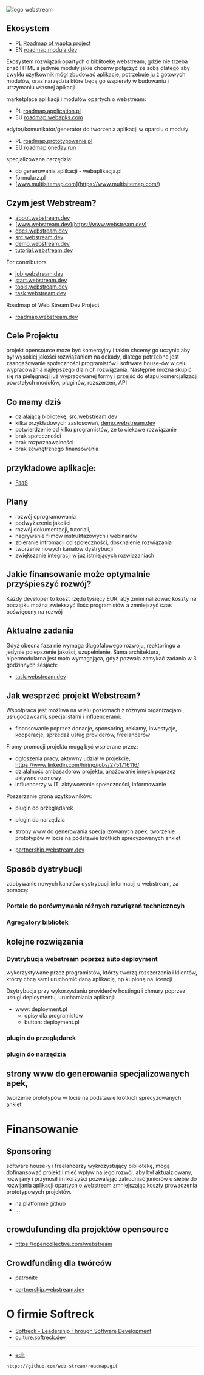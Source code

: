 ![logo webstream](https://logo.webstream.dev/3/cover.png)

## Ekosystem 
+ PL [Roadmap of wapka project](https://roadmap.wapka.pl/)
+ EN [roadmap.modula.dev](https://roadmap.modula.dev/#/)
 
Ekosystem rozwiązań opartych o biblitoekę webstream, gdzie nie trzeba znać HTML a jedynie moduły jakie chcemy połączyć ze sobą
dlatego aby zwykłu uzytkownik mógł zbudować aplikacje, potrzebuje ju ż gotowych modułów, oraz narzędzia które będą go wspierały w budowaniu i utrzymaniu własnej apikacji:

marketplace aplikacji i modułów opartych o webstream:
 + PL [roadmap.application.pl](https://roadmap.application.pl/#/) 
 + EU [roadmap.webapks.com](https://roadmap.webapks.com/)
 

edytor/komunikator/generator do tworzenia aplikacji w oparciu o moduły
 + PL [roadmap.prototypowanie.pl](https://roadmap.prototypowanie.pl/#/) 
 + EU [roadmap.oneday.run](https://roadmap.oneday.run/#/)

specjalizowane narzędzia:
 + do generowania aplikacji - webaplikacja.pl
 + formularz.pl
 + [www.multisitemap.com](https://www.multisitemap.com/) 


## Czym jest Webstream?

+ [about.webstream.dev](https://about.webstream.dev/#/)
+ [www.webstream.dev](https://www.webstream.dev)
+ [docs.webstream.dev](https://docs.webstream.dev)
+ [src.webstream.dev](https://src.webstream.dev/#/)
+ [demo.webstream.dev](https://demo.webstream.dev)
+ [tutorial.webstream.dev](https://tutorial.webstream.dev)

For contributors

+ [job.webstream.dev](https://job.webstream.dev/#/)
+ [start.webstream.dev](https://start.webstream.dev/#/)
+ [tools.webstream.dev](https://tools.webstream.dev/#/)
+ [task.webstream.dev](https://task.webstream.dev)

Roadmap of Web Stream Dev Project
+ [roadmap.webstream.dev](https://roadmap.webstream.dev/#/)



## Cele Projektu

projekt opensource może być komercyjny i takim chcemy go uczynić aby był
wysokiej jakości rozwiązaniem na dekady, dlatego potrzebne jest zaangażowanie społeczności programistów i software house-ów
w celu wypracowania najlepszego dla nich rozwiązania,
Następnie można skupić się na pielęgnacji już wypracowanej formy i przejść do etapu komercjalizacji powstałych modułów, pluginów, rozszerzeń, API


## Co mamy dziś

+ działającą bibliotekę, [src.webstream.dev](https://src.webstream.dev) 
+ kilka przykładowych zastosowań, [demo.webstream.dev](https://demo.webstream.dev)
+ potwierdzenie od kilku programistów, że to ciekawe rozwiązanie
+ brak społeczności
+ brak rozpoznawalności
+ brak zewnętrznego finansowania

## przykładowe aplikacje:
+ [FaaS](https://www.faas.ovh/#app-list)


## Plany


+ rozwój oprogramowania
+ podwyższenie jakości
+ rozwój dokumentacji, tutoriali, 
+ nagrywanie filmów instruktazowych i webinarów
+ zbieranie infromacji od społeczności, dosknalenie rozwiązania
+ tworzenie nowych kanałów dystrybucji
+ zwiększanie integracji w już istniejących rozwiazaniach


## Jakie finansowanie może optymalnie przyśpieszyć rozwój?

Każdy developer to koszt rzędu tysięcy EUR, aby zminimalizować koszty na początku można zwiekszyć ilośc programistów a zmniejszyć czas poświęcony na rozwój

## Aktualne zadania

Gdyż obecna faza nie wymaga długofalowego rozwoju, reaktoringu a jedynie polepszenie jakości, uzupełnienie.
Sama architektura, hipermodularna jest mało wymagająca, gdyż pozwala zamykać zadania w 3 godzinnych sesjach:

+ [task.webstream.dev](https://task.webstream.dev/#/)


## Jak wesprzeć projekt Webstream?

Współpraca jest możliwa na wielu poziomach z róznymi organizacjami, usługodawcami, specjalistami i influencerami:
+ finansowanie poprzez donacje, sponsoring, reklamy, inwestycje, kooperacje, sprzedaż usług providerów, freelancerów

Fromy promocji projektu mogą być wspierane przez:
+ ogłoszenia pracy, aktywny udział w projekcie, https://www.linkedin.com/hiring/jobs/2751716116/
+ działalność ambasadorów projektu, anażowanie innych poprzez aktywne rozmowy
+ influencerzy w IT, aktywowanie społeczności, informowanie

Poszerzanie grona użytkowników:

+ plugin do przeglądarek
+ plugin do narzędzia
+ strony www do generowania specjalizowanych apek, tworzenie prototypów w locie na podstawie krótkich sprecyzowanych ankiet

+ [partnership.webstream.dev](https://partnership.webstream.dev/#/)


## Sposób dystrybucji

zdobywanie nowych kanałów dystrybucji informacji o webstream, za pomocą:

### Portale do porównywania różnych rozwiązań techniczncyh

### Agregatory bibliotek

## kolejne rozwiązania


### Dystrybucja webstream poprzez auto deployment

wykorzystywane przez programistów, którzy tworzą rozszerzenia i klientów, którzy chcą sami uruchomić daną aplikację, np kupioną na licencji

Dsytrybucja przy wykorzystaniu providerów hostingu i chmury poprzez usługi deploymentu, uruchamiania aplikacji:

+ www: deployment.pl
  + opisy dla programistow
  + button: deployment.pl


### plugin do przeglądarek

### plugin do narzędzia


## strony www do generowania specjalizowanych apek, 
tworzenie prototypów w locie na podstawie krótkich sprecyzowanych ankiet

# Finansowanie

## Sponsoring
software house-y i freelancerzy wykrozystujący bibliotekę, mogą dofinansować projekt i mieć wpływ na jego rozwój.
aby był aktualziowany, rozwijany i przynosił im korzyści pozwalając zatrudniać juniorów u siebie do rozwijania aplikacji opartych o webstream
zmniejszając koszty prowadzenia prototypowych projektów.

+ na platformie github
+ ...

## crowdufunding dla projektów opensource
+ https://opencollective.com/webstream

## Crowdfunding dla twórców
+ patronite


+ [partnership.webstream.dev](https://partnership.webstream.dev/#/)

# O firmie Softreck
+ [Softreck - Leadership Through Software Development](https://softreck.pl/)
+ [culture.softreck.dev](https://culture.softreck.dev/#/)


---
+ [edit](https://github.com/web-stream/roadmap/edit/main/README.md)

```
https://github.com/web-stream/roadmap.git
```
